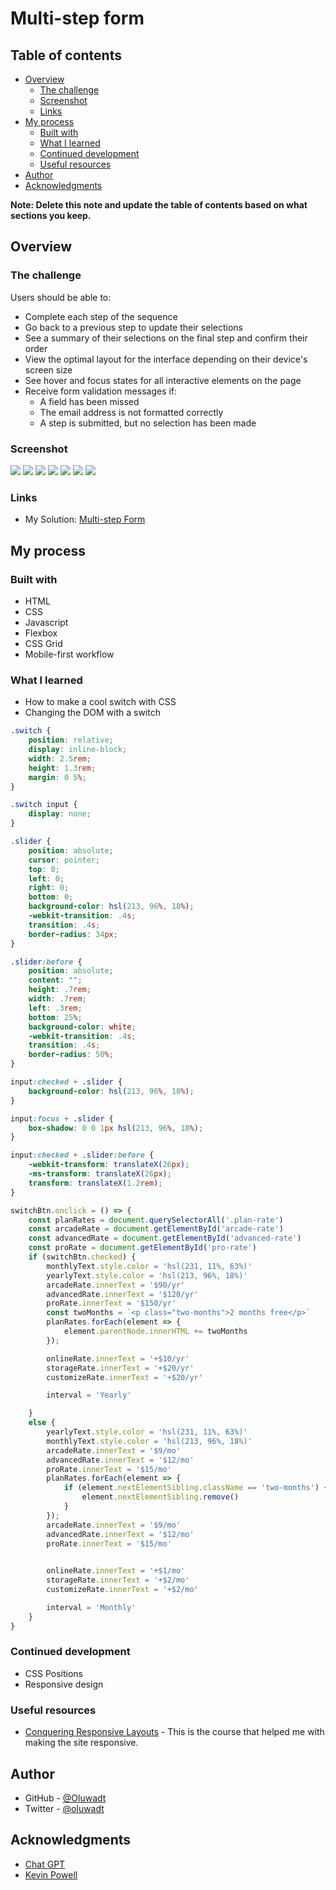 # Multi-step form

## Table of contents

- [Overview](#overview)
  - [The challenge](#the-challenge)
  - [Screenshot](#screenshot)
  - [Links](#links)
- [My process](#my-process)
  - [Built with](#built-with)
  - [What I learned](#what-i-learned)
  - [Continued development](#continued-development)
  - [Useful resources](#useful-resources)
- [Author](#author)
- [Acknowledgments](#acknowledgments)

**Note: Delete this note and update the table of contents based on what sections you keep.**

## Overview

### The challenge

Users should be able to:

- Complete each step of the sequence
- Go back to a previous step to update their selections
- See a summary of their selections on the final step and confirm their order
- View the optimal layout for the interface depending on their device's screen size
- See hover and focus states for all interactive elements on the page
- Receive form validation messages if:
  - A field has been missed
  - The email address is not formatted correctly
  - A step is submitted, but no selection has been made

### Screenshot

![](./screenshots/Screenshot%201.png)
![](./screenshots/Screenshot%202.png)
![](./screenshots/Screenshot%203.png)
![](./screenshots/Screenshot%204.png)
![](./screenshots/Screenshot%205.png)
![](./screenshots/Screenshot%206.png)
![](./screenshots/Screenshot%207.png)

### Links

- My Solution: [Multi-step Form](https://multi-step-form-henna.vercel.app/)

## My process

### Built with

- HTML
- CSS
- Javascript
- Flexbox
- CSS Grid
- Mobile-first workflow

### What I learned

- How to make a cool switch with CSS
- Changing the DOM with a switch

```css
.switch {
    position: relative;
    display: inline-block;
    width: 2.5rem;
    height: 1.3rem;
    margin: 0 5%;
}  

.switch input {
    display: none;
}

.slider {
    position: absolute;
    cursor: pointer;
    top: 0;
    left: 0;
    right: 0;
    bottom: 0;
    background-color: hsl(213, 96%, 18%);
    -webkit-transition: .4s;
    transition: .4s;
    border-radius: 34px;
}

.slider:before {
    position: absolute;
    content: "";
    height: .7rem;
    width: .7rem;
    left: .3rem;
    bottom: 25%;
    background-color: white;
    -webkit-transition: .4s;
    transition: .4s;
    border-radius: 50%;
}

input:checked + .slider {
    background-color: hsl(213, 96%, 18%);
}

input:focus + .slider {
    box-shadow: 0 0 1px hsl(213, 96%, 18%);
}

input:checked + .slider:before {
    -webkit-transform: translateX(26px);
    -ms-transform: translateX(26px);
    transform: translateX(1.2rem);
}
```
```js
switchBtn.onclick = () => {
    const planRates = document.querySelectorAll('.plan-rate')
    const arcadeRate = document.getElementById('arcade-rate')
    const advancedRate = document.getElementById('advanced-rate')
    const proRate = document.getElementById('pro-rate')
    if (switchBtn.checked) {
        monthlyText.style.color = 'hsl(231, 11%, 63%)'
        yearlyText.style.color = 'hsl(213, 96%, 18%)'
        arcadeRate.innerText = '$90/yr'
        advancedRate.innerText = '$120/yr'
        proRate.innerText = '$150/yr'
        const twoMonths = `<p class="two-months">2 months free</p>`
        planRates.forEach(element => {
            element.parentNode.innerHTML += twoMonths
        });

        onlineRate.innerText = '+$10/yr'
        storageRate.innerText = '+$20/yr'
        customizeRate.innerText = '+$20/yr'

        interval = 'Yearly'

    }
    else {
        yearlyText.style.color = 'hsl(231, 11%, 63%)'
        monthlyText.style.color = 'hsl(213, 96%, 18%)'
        arcadeRate.innerText = '$9/mo'
        advancedRate.innerText = '$12/mo'
        proRate.innerText = '$15/mo'
        planRates.forEach(element => {
            if (element.nextElementSibling.className == 'two-months') {
                element.nextElementSibling.remove()
            }
        });
        arcadeRate.innerText = '$9/mo'
        advancedRate.innerText = '$12/mo'
        proRate.innerText = '$15/mo'

        
        onlineRate.innerText = '+$1/mo'
        storageRate.innerText = '+$2/mo'
        customizeRate.innerText = '+$2/mo'

        interval = 'Monthly'
    }    
}
```


### Continued development

- CSS Positions
- Responsive design

### Useful resources

- [Conquering Responsive Layouts](https://courses.kevinpowell.co/view/courses/conquering-responsive-layouts) - This is the course that helped me with making the site responsive.

## Author

- GitHub - [@Oluwadt](https://github.com/Oluwadt)
- Twitter - [@oluwadt](https://www.twitter.com/oluwadt)

## Acknowledgments

- [Chat GPT](https://chat.openai.com/)
- [Kevin Powell](https://www.youtube.com/@KevinPowell)

